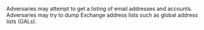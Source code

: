 Adversaries may attempt to get a listing of email addresses and accounts. Adversaries may try to dump Exchange address lists such as global address lists (GALs).